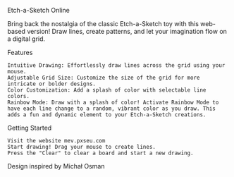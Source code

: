 Etch-a-Sketch Online

Bring back the nostalgia of the classic Etch-a-Sketch toy with this web-based version!  Draw lines, create patterns, and let your imagination flow on a digital grid.

Features

    Intuitive Drawing: Effortlessly draw lines across the grid using your mouse.
    Adjustable Grid Size: Customize the size of the grid for more intricate or bolder designs.
    Color Customization: Add a splash of color with selectable line colors.
    Rainbow Mode: Draw with a splash of color! Activate Rainbow Mode to have each line change to a random, vibrant color as you draw. This adds a fun and dynamic element to your Etch-a-Sketch creations.

Getting Started

    Visit the website mev.pxseu.com
    Start drawing! Drag your mouse to create lines.
    Press the "Clear" to clear a board and start a new drawing.

Design inspired by Michał Osman
